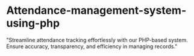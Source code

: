 # Attendance-management-system-using-php
"Streamline attendance tracking effortlessly with our PHP-based system. Ensure accuracy, transparency, and efficiency in managing records."
